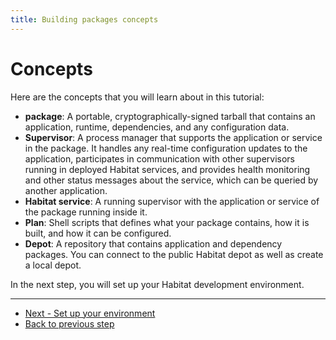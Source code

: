 ```yaml
---
title: Building packages concepts
---
```


# Concepts

Here are the concepts that you will learn about in this tutorial:

-   **package**: A portable, cryptographically-signed tarball that contains an application, runtime, dependencies, and any configuration data.
-   **Supervisor**: A process manager that supports the application or service in the package. It handles any real-time configuration updates to the application, participates in communication with other supervisors running in deployed Habitat services, and provides health monitoring and other status messages about the service, which can be queried by another application.
-   **Habitat service**: A running supervisor with the application or service of the package running inside it.
-   **Plan**: Shell scripts that defines what your package contains, how it is built, and how it can be configured.
-   **Depot**: A repository that contains application and dependency packages. You can connect to the public Habitat depot as well as create a local depot.

In the next step, you will set up your Habitat development environment.

<hr>
<ul class="main-content--button-nav">
  <li><a href="/tutorials/getting-started-setup-environment" class="button cta">Next - Set up your environment</a></li>
  <li><a href="/tutorials/getting-started-overview/">Back to previous step</a></li>
</ul>
